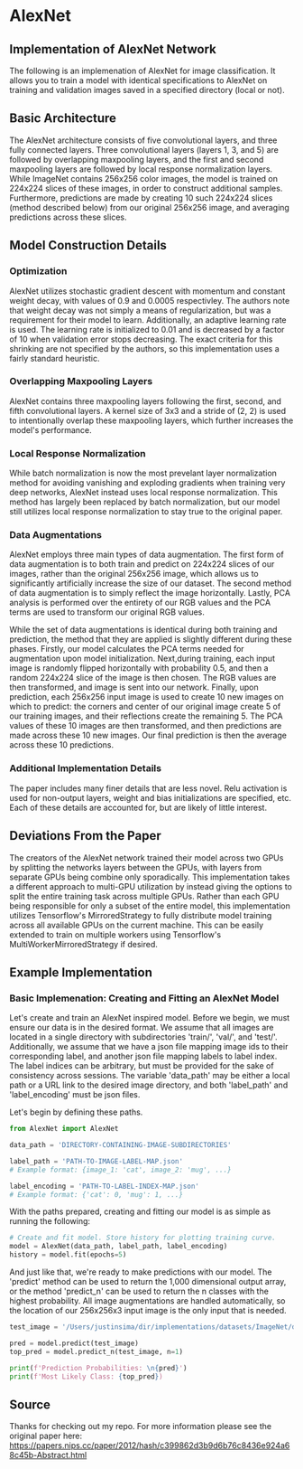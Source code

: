 # AlexNet
## Implementation of AlexNet Network
The following is an implemenation of AlexNet for image classification. It allows you to train a model with identical specifications to AlexNet on training and validation images saved in a specified directory (local or not).

## Basic Architecture
The AlexNet architecture consists of five convolutional layers, and three fully connected layers.
Three convolutional layers (layers 1, 3, and 5) are followed by overlapping maxpooling layers,
and the first and second maxpooling layers are followed by local response normalization layers.
While ImageNet contains 256x256 color images, the model is trained on 224x224 slices of these images,
in order to construct additional samples.
Furthermore, predictions are made by creating 10 such 224x224 slices (method described below) from our original 256x256 image,
and averaging predictions across these slices.

## Model Construction Details
### Optimization
AlexNet utilizes stochastic gradient descent with momentum and constant weight decay, with values of 0.9 and 0.0005 respectivley. The authors note that weight decay was not simply a means of regularization, but was a requirement for their model to learn. Additionally, an adaptive learning rate is used. The learning rate is initialized to 0.01 and is decreased by a factor of 10 when validation error stops decreasing. The exact criteria for this shrinking are not specified by the authors, so this implementation uses a fairly standard heuristic.

### Overlapping Maxpooling Layers
AlexNet contains three maxpooling layers following the first, second, and fifth convolutional layers. A kernel size of 3x3 and a stride of (2, 2) is used to intentionally overlap these maxpooling layers, which further increases the model's performance.

### Local Response Normalization
While batch normalization is now the most prevelant layer normalization method for avoiding vanishing and exploding gradients when training very deep networks, AlexNet instead uses local response normalization. This method has largely been replaced by batch normalization, but our model still utilizes local response normalization to stay true to the original paper.

### Data Augmentations
AlexNet employs three main types of data augmentation. The first form of data augmentation is to both train and predict on 224x224 slices of our images, rather than the original 256x256 image, which allows us to significantly artificially increase the size of our dataset. The second method of data augmentation is to simply reflect the image horizontally. Lastly, PCA analysis is performed over the entirety of our RGB values and the PCA terms are used to transform our original RGB values.

While the set of data augmentations is identical during both training and prediction, the method that they are applied is slightly different during these phases. Firstly, our model calculates the PCA terms needed for augmentation upon model initialization. Next,during training, each input image is randomly flipped horizontally with probability 0.5, and then a random 224x224 slice of the image is then chosen. The RGB values are then transformed, and image is sent into our network. Finally, upon prediction, each 256x256 input image is used to create 10 new images on which to predict: the corners and center of our original image create 5 of our training images, and their reflections create the remaining 5. The PCA values of these 10 images are then transformed, and then predictions are made across these 10 new images. Our final prediction is then the average across these 10 predictions.

### Additional Implementation Details
The paper includes many finer details that are less novel. Relu activation is used for non-output layers, weight and bias initializations are specified, etc. Each of these details are accounted for, but are likely of little interest.

## Deviations From the Paper
The creators of the AlexNet network trained their model across two GPUs by splitting the networks layers between the GPUs, with layers from separate GPUs being combine only sporadically. This implementation takes a different approach to multi-GPU utilization by instead giving the options to split the entire training task across multiple GPUs. Rather than each GPU being responsible for only a subset of the entire model, this implementation utilizes Tensorflow's MirroredStrategy to fully distribute model training across all available GPUs on the current machine. This can be easily extended to train on multiple workers using Tensorflow's MultiWorkerMirroredStrategy if desired.

## Example Implementation
### Basic Implemenation: Creating and Fitting an AlexNet Model
Let's create and train an AlexNet inspired model. Before we begin, we must ensure our data is in the desired format. We assume that all images are located in a single directory with subdirectories 'train/', 'val/', and 'test/'. Additionally, we assume that we have a json file mapping image ids to their corresponding label, and another json file mapping labels to label index. The label indices can be arbitrary, but must be provided for the sake of consistency across sessions. The variable 'data_path' may be either a local path or a URL link to the desired image directory, and both 'label_path' and 'label_encoding' must be json files.

Let's begin by defining these paths.


```python
from AlexNet import AlexNet

data_path = 'DIRECTORY-CONTAINING-IMAGE-SUBDIRECTORIES'

label_path = 'PATH-TO-IMAGE-LABEL-MAP.json'
# Example format: {image_1: 'cat', image_2: 'mug', ...}

label_encoding = 'PATH-TO-LABEL-INDEX-MAP.json'
# Example format: {'cat': 0, 'mug': 1, ...}

```

With the paths prepared, creating and fitting our model is as simple as running the following:


```python
# Create and fit model. Store history for plotting training curve.
model = AlexNet(data_path, label_path, label_encoding)
history = model.fit(epochs=5)

```

And just like that, we're ready to make predictions with our model. The 'predict' method can be used to return the 1,000 dimensional output array, or the method 'predict_n' can be used to return the n classes with the highest probability. All image augmentations are handled automatically, so the location of our 256x256x3 input image is the only input that is needed.



```python
test_image = '/Users/justinsima/dir/implementations/datasets/ImageNet/dummy_data/test/ILSVRC2012_test_00018560.JPEG'

pred = model.predict(test_image)
top_pred = model.predict_n(test_image, n=1)

print(f'Prediction Probabilities: \n{pred}')
print(f'Most Likely Class: {top_pred})
```

## Source
Thanks for checking out my repo. For more information please see the original paper here: https://papers.nips.cc/paper/2012/hash/c399862d3b9d6b76c8436e924a68c45b-Abstract.html
